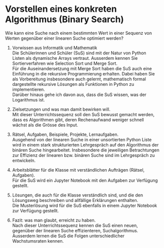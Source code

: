 # Vorstellen eines konkreten Algorithmus (Binary Search)

Wie kann eine Suche nach einem bestimmten Wert in einer Sequenz von
Werten gegenüber einer linearen Suche optimiert werden?

1. Vorwissen aus Informatik und Mathematik  
   Die Schülerinnen und Schüler (SuS) sind mit der Natur von Python
   Listen als dynamische Arrays vertraut. Ausserdem kennen Sie
   Sortierverfahren wie Selection Sort und Merge Sort.  
   Für die Auseinandersetzung mit Merge Sort haben die SuS auch eine
   Einführung in die rekursive Programmierung erhalten. Dabei haben Sie
   als Vorbereitung insbesondere auch gelernt, mathematisch formal
   dargestellte rekursive Lösungen als Funktionen in Python zu
   implementieren.    
   Darüber hinaus gehe ich davon aus, dass die SuS wissen, was der
   Logarithmus ist.

2. Zielsetzungen und was man damit bewirken will.  
   Mit dieser Unterrichtssequenz soll den SuS bewusst gemacht werden,
   dass es Algorithmen gibt, deren Rechenaufwand weniger schnell wächst
   als die Grösse des Input.

3. Rätsel, Aufgaben, Beispiele, Projekte, Lernaufgaben.  
   Ausgehend von der linearen Suche in einer unsortierten Python Liste
   wird in einem stark strukturierten Lehrgespräch auf den Algorithmus
   der binären Suche hingearbeitet. Insbesondere die jeweiligen
   Betrachtungen zur Effizienz der linearen bzw. binären Suche sind im
   Lehrgespräch zu entwickeln.

4. Arbeitsblätter für die Klasse mit verständlichen Aufträgen (Rätsel,
   Aufgaben).  
   Für die SuS wird ein Jupyter Notebook mit den Aufgaben zur Verfügung
   gestellt. 
5. Lösungen, die auch für die Klasse verständlich sind, und die den
   Lösungsweg beschreiben und allfällige Erklärungen enthalten.  
   Die Musterlösung wird für die SuS ebenfalls in einem Jupyter Notebook
   zur Verfügung gestellt.
6. Fazit: was man glaubt, erreicht zu haben.  
   Nach dieser Unterrichtssequenz kennen die SuS einen neuen, gegenüber
   der linearen Suche effizienteren, Suchalgorithmus. Ausserdem lernen
   die SuS die Folgen unterschiedlicher Wachstumsraten kennen.